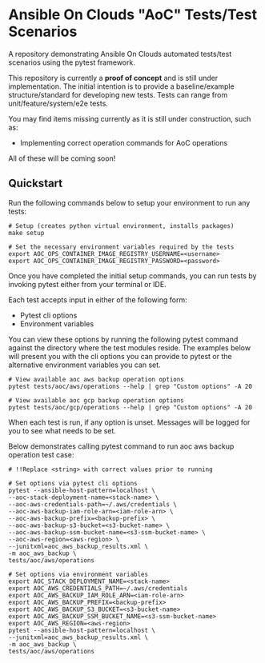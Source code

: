 # Ansible On Clouds "AoC" Tests/Test Scenarios

A repository demonstrating Ansible On Clouds automated tests/test scenarios
using the pytest framework.

This repository is currently a **proof of concept** and is still under
implementation. The initial intention is to provide a baseline/example
structure/standard for developing new tests. Tests can range from
unit/feature/system/e2e tests.

You may find items missing currently as it is still under construction, such as:

* Implementing correct operation commands for AoC operations

All of these will be coming soon!

## Quickstart

Run the following commands below to setup your environment to run any tests:

```shell
# Setup (creates python virtual environment, installs packages)
make setup

# Set the necessary environment variables required by the tests
export AOC_OPS_CONTAINER_IMAGE_REGISTRY_USERNAME=<username>
export AOC_OPS_CONTAINER_IMAGE_REGISTRY_PASSWORD=<password>
```

Once you have completed the initial setup commands, you can run tests
by invoking pytest either from your terminal or IDE.

Each test accepts input in either of the following form:

* Pytest cli options
* Environment variables

You can view these options by running the following pytest command against the
directory where the test modules reside. The examples below will present you
with the cli options you can provide to pytest or the alternative environment
variables you can set.

```shell
# View available aoc aws backup operation options
pytest tests/aoc/aws/operations --help | grep "Custom options" -A 20

# View available aoc gcp backup operation options
pytest tests/aoc/gcp/operations --help | grep "Custom options" -A 20
```

When each test is run, if any option is unset. Messages will be logged
for you to see what needs to be set.

Below demonstrates calling pytest command to run aoc aws backup operation
test case:

```shell
# !!Replace <string> with correct values prior to running

# Set options via pytest cli options
pytest --ansible-host-pattern=localhost \
--aoc-stack-deployment-name=<stack-name> \
--aoc-aws-credentials-path=~/.aws/credentials \
--aoc-aws-backup-iam-role-arn=<iam-role-arn> \
--aoc-aws-backup-prefix=<backup-prefix> \
--aoc-aws-backup-s3-bucket=<s3-bucket-name> \
--aoc-aws-backup-ssm-bucket-name=<s3-ssm-bucket-name> \
--aoc-aws-region=<aws-region> \
--junitxml=aoc_aws_backup_results.xml \
-m aoc_aws_backup \
tests/aoc/aws/operations

# Set options via environment variables
export AOC_STACK_DEPLOYMENT_NAME=<stack-name>
export AOC_AWS_CREDENTIALS_PATH=~/.aws/credentials
export AOC_AWS_BACKUP_IAM_ROLE_ARN=<iam-role-arn>
export AOC_AWS_BACKUP_PREFIX=<backup-prefix>
export AOC_AWS_BACKUP_S3_BUCKET=<s3-bucket-name>
export AOC_AWS_BACKUP_SSM_BUCKET_NAME=<s3-ssm-bucket-name>
export AOC_AWS_REGION=<aws-region>
pytest --ansible-host-pattern=localhost \
--junitxml=aoc_aws_backup_results.xml \
-m aoc_aws_backup \
tests/aoc/aws/operations
```
